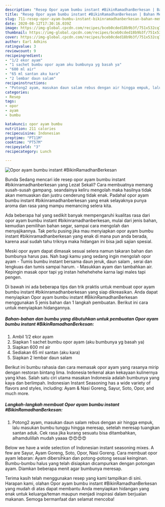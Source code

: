 ```yaml
---
description: "Resep Opor ayam bumbu instant #BikinRamadhanBerkesan | Bahan Membuat Opor ayam bumbu instant #BikinRamadhanBerkesan Yang Lezat"
title: "Resep Opor ayam bumbu instant #BikinRamadhanBerkesan | Bahan Membuat Opor ayam bumbu instant #BikinRamadhanBerkesan Yang Lezat"
slug: 711-resep-opor-ayam-bumbu-instant-bikinramadhanberkesan-bahan-membuat-opor-ayam-bumbu-instant-bikinramadhanberkesan-yang-lezat
date: 2020-08-12T17:30:16.039Z
image: https://img-global.cpcdn.com/recipes/bceb0cded18b9b3f/751x532cq70/opor-ayam-bumbu-instant-bikinramadhanberkesan-foto-resep-utama.jpg
thumbnail: https://img-global.cpcdn.com/recipes/bceb0cded18b9b3f/751x532cq70/opor-ayam-bumbu-instant-bikinramadhanberkesan-foto-resep-utama.jpg
cover: https://img-global.cpcdn.com/recipes/bceb0cded18b9b3f/751x532cq70/opor-ayam-bumbu-instant-bikinramadhanberkesan-foto-resep-utama.jpg
author: Earl Adkins
ratingvalue: 3
reviewcount: 9
recipeingredient:
- "1/2 ekor ayam"
- "1 sachet bumbu opor ayam aku bumbunya yg basah ya"
- "600 ml air"
- "65 ml santan aku kara"
- "2 lembar daun salam"
recipeinstructions:
- "Potong2 ayam, masukan daun salam rebus dengan air hingga empuk, lalu masukan bumbu tunggu hingga meresap, setelah meresap tuangkan santan aduk. Cek rasa jika kurang sesuatu bisa ditambahkan, alhamdulillah mudah yaaaa 😍😍😍😍"
categories:
- Resep
tags:
- opor
- ayam
- bumbu

katakunci: opor ayam bumbu 
nutrition: 211 calories
recipecuisine: Indonesian
preptime: "PT11M"
cooktime: "PT57M"
recipeyield: "3"
recipecategory: Lunch

---
```



![Opor ayam bumbu instant #BikinRamadhanBerkesan](https://img-global.cpcdn.com/recipes/bceb0cded18b9b3f/751x532cq70/opor-ayam-bumbu-instant-bikinramadhanberkesan-foto-resep-utama.jpg)

Bunda Sedang mencari ide resep opor ayam bumbu instant #bikinramadhanberkesan yang Lezat Sekali? Cara membuatnya memang susah-susah gampang. seandainya keliru mengolah maka hasilnya tidak akan memuaskan dan justru cenderung tidak enak. Padahal opor ayam bumbu instant #bikinramadhanberkesan yang enak selayaknya punya aroma dan rasa yang mampu memancing selera kita.

Ada beberapa hal yang sedikit banyak mempengaruhi kualitas rasa dari opor ayam bumbu instant #bikinramadhanberkesan, mulai dari jenis bahan, kemudian pemilihan bahan segar, sampai cara mengolah dan menyajikannya. Tak perlu pusing jika mau menyiapkan opor ayam bumbu instant #bikinramadhanberkesan yang enak di mana pun anda berada, karena asal sudah tahu triknya maka hidangan ini bisa jadi sajian spesial.

Meski opor ayam dapat dimasak sesuai selera namun takaran bahan dan bumbunya harus pas. Nah bagi kamu yang sedang ingin mengolah opor ayam - Tumis bumbu instant bersama daun jeruk, daun salam , serai dan lengkuas dan tumis sampai harum. - Masukkan ayam dan tambahkan air. Kepingin masak opor tapi yg instan hehehehehe karna lagi males tapi pengen.


Di bawah ini ada beberapa tips dan trik praktis untuk membuat opor ayam bumbu instant #bikinramadhanberkesan yang siap dikreasikan. Anda dapat menyiapkan Opor ayam bumbu instant #BikinRamadhanBerkesan menggunakan 5 jenis bahan dan 1 langkah pembuatan. Berikut ini cara untuk menyiapkan hidangannya.

<!--inarticleads1-->

##### Bahan-bahan dan bumbu yang dibutuhkan untuk pembuatan Opor ayam bumbu instant #BikinRamadhanBerkesan:

1. Ambil 1/2 ekor ayam
1. Siapkan 1 sachet bumbu opor ayam (aku bumbunya yg basah ya)
1. Siapkan 600 ml air
1. Sediakan 65 ml santan (aku kara)
1. Siapkan 2 lembar daun salam


Berikut ini bumbu rahasia dan cara memasak opor ayam yang rasanya mirip dengan restoran bintang lima. Indonesia terkenal akan kekayaan kulinernya yang khas. Salah satu ciri utama masakan Indonesia adalah bumbunya yang kaya dan berlimpah. Indonesian Instant Seasoning has a wide variety of flavors and styles, including: Ayam &amp; Nasi Goreng, Sayur, Soto, Opor, and much more. 

<!--inarticleads2-->

##### Langkah-langkah membuat Opor ayam bumbu instant #BikinRamadhanBerkesan:

1. Potong2 ayam, masukan daun salam rebus dengan air hingga empuk, lalu masukan bumbu tunggu hingga meresap, setelah meresap tuangkan santan aduk. Cek rasa jika kurang sesuatu bisa ditambahkan, alhamdulillah mudah yaaaa 😍😍😍😍


Below we have a wide selection of Indonesian instant seasoning mixes. A few are Sayur, Ayam Goreng, Soto, Opor, Nasi Goreng. Cara membuat opor ayam lebaran: Ayam dibersihkan dan potong-potong sesuai keinginan. Bumbu-bumbu halus yang telah disiapkan dicampurkan dengan potongan ayam. Diamkan beberapa menit agar bumbunya meresap. 

Terima kasih telah menggunakan resep yang kami tampilkan di sini. Harapan kami, olahan Opor ayam bumbu instant #BikinRamadhanBerkesan yang mudah di atas dapat membantu Anda menyiapkan hidangan yang enak untuk keluarga/teman maupun menjadi inspirasi dalam berjualan makanan. Semoga bermanfaat dan selamat mencoba!
